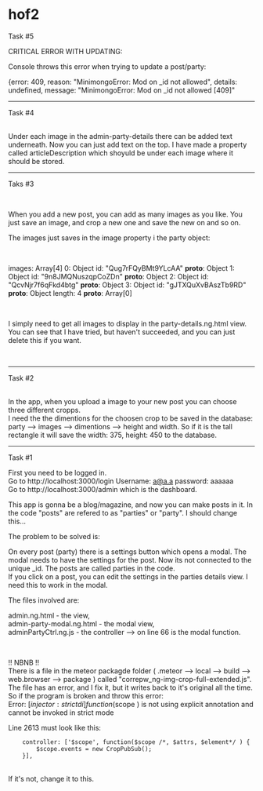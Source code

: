 # hof2

Task #5 

CRITICAL ERROR WITH UPDATING: 

Console throws this error when trying to update a post/party:

{error: 409, reason: "MinimongoError: Mod on _id not allowed", details: undefined, message: "MinimongoError: Mod on _id not allowed [409]"

---------------------------------------------------------------

Task #4

<br>
Under each image in the admin-party-details there can be added text underneath. Now you can just add text on the top. I have made a property called articleDescription which shoyuld be under each image where it should be stored. 


---------------------------------------------------------------

Taks #3

<br>

When you add a new post, you can add as many images as you like. You just save an image, and crop a new one and save the new on and so on. 

The images just saves in the image property i the party object:

<br>

images: Array[4]
0: Object
id: "Qug7rFQyBMt9YLcAA"
__proto__: Object
1: Object
id: "9n8JMQNuszqpCoZDn"
__proto__: Object
2: Object
id: "QcvNjr7f6qFkd4btg"
__proto__: Object
3: Object
id: "gJTXQuXvBAszTb9RD"
__proto__: Object
length: 4
__proto__: Array[0]

<br>

I simply need to get all images to display in the party-details.ng.html view. 
<br>
You can see that I have tried, but haven't succeeded, and you can just delete this if you want. 

<br>

---------------------------------------------------------------


Task #2

<br>
In the app, when you upload a image to your new post you can choose three different cropps. 

<br>
I need the the dimentions for the choosen crop to be saved in the database: party --> images --> dimentions --> height and width. So if it is the tall rectangle it will save the width: 375, height: 450 to the database. 
<br>


---------------------------------------------------------------


Task #1

First you need to be logged in. <br>
Go to http://localhost:3000/login Username: a@a.a password: aaaaaa <br>
Go to http://localhost:3000/admin which is the dashboard. <br>

This app is gonna be a blog/magazine, and now you can make posts in it. In the code "posts" are refered to as "parties" or "party". I should change this... <br>

The problem to be solved is: <br>

On every post (party) there is a settings button which opens a modal. The modal needs to have the settings for the post. Now its not connected to the unique _id. The posts are called parties in the code.  
If you click on a post, you can edit the settings in the parties details view. I need this to work in the modal. <br>

The files involved are: <br>

admin.ng.html - the view, <br>  admin-party-modal.ng.html - the modal view, <br> adminPartyCtrl.ng.js - the controller --> on line 66 is the modal function.

<br>

!! NBNB !! <br>
There is a file in the meteor packagde folder ( .meteor --> local --> build --> web.browser --> package ) called "correpw_ng-img-crop-full-extended.js". The file has an error, and I fix it, but it writes back to it's original all the time. So if the program is broken and throw this error:  <br>
Error: [$injector:strictdi] function($scope ) is not using explicit annotation and cannot be invoked in strict mode
<br>

Line 2613 must look like this: <br>

        controller: ['$scope', function($scope /*, $attrs, $element*/ ) {                                                        
            $scope.events = new CropPubSub();               
        }],
<br>
If it's not, change it to this. 

